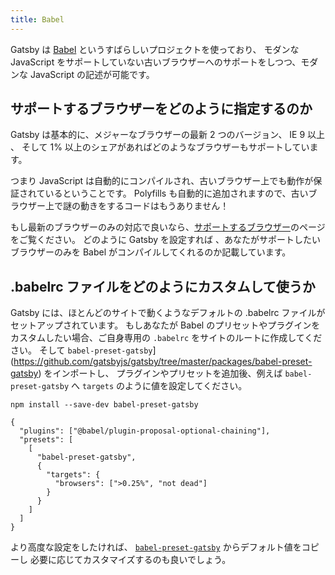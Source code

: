 ```yaml
---
title: Babel
---
```


Gatsby は [Babel](https://babeljs.io/) というすばらしいプロジェクトを使っており、
モダンな JavaScript をサポートしていない古いブラウザーへのサポートをしつつ、モダンな JavaScript の記述が可能です。

## サポートするブラウザーをどのように指定するのか

Gatsby は基本的に、メジャーなブラウザーの最新 2 つのバージョン、 IE 9 以上 、
そして 1% 以上のシェアがあればどのようなブラウザーもサポートしています。

つまり JavaScript は自動的にコンパイルされ、古いブラウザー上でも動作が保証されているということです。
Polyfills も自動的に追加されますので、古いブラウザー上で謎の動きをするコードはもうありません！

もし最新のブラウザーのみの対応で良いなら、[サポートするブラウザー](/docs/browser-support/)のページをご覧ください。
どのように Gatsby を設定すれば 、あなたがサポートしたいブラウザーのみを Babel がコンパイルしてくれるのか記載しています。

## .babelrc ファイルをどのようにカスタムして使うか

Gatsby には、ほとんどのサイトで動くようなデフォルトの .babelrc ファイルがセットアップされています。
もしあなたが Babel のプリセットやプラグインをカスタムしたい場合、ご自身専用の `.babelrc` をサイトのルートに作成してください。
そして `babel-preset-gatsby`](https://github.com/gatsbyjs/gatsby/tree/master/packages/babel-preset-gatsby) をインポートし、
プラグインやプリセットを追加後、例えば `babel-preset-gatsby` へ `targets` のように値を設定してください。

```shell
npm install --save-dev babel-preset-gatsby
```

<!-- prettier-ignore-start -->
```json:title=.babelrc
{
  "plugins": ["@babel/plugin-proposal-optional-chaining"],
  "presets": [
    [
      "babel-preset-gatsby",
      {
        "targets": {
          "browsers": [">0.25%", "not dead"]
        }
      }
    ]
  ]
}
```
<!-- prettier-ignore-end -->

より高度な設定をしたければ、 [`babel-preset-gatsby`](https://github.com/gatsbyjs/gatsby/tree/master/packages/babel-preset-gatsby) からデフォルト値をコピーし
必要に応じてカスタマイズするのも良いでしょう。

